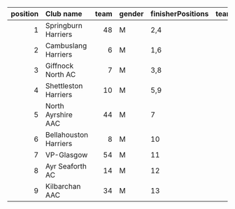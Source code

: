 |   position | Club name             |   team | gender   | finisherPositions   |   teamPoints |   penaltyPoints |   totalPoints |   totalFinishers | Website                                |
|-----------:|:----------------------|-------:|:---------|:--------------------|-------------:|----------------:|--------------:|-----------------:|:---------------------------------------|
|          1 | Springburn Harriers   |     48 | M        | 2,4                 |            6 |              23 |            29 |                2 | https://www.springburnharriers.co.uk/  |
|          2 | Cambuslang Harriers   |      6 | M        | 1,6                 |            7 |              23 |            30 |                2 | https://cambuslangharriers.org/        |
|          3 | Giffnock North AC     |      7 | M        | 3,8                 |           11 |              23 |            34 |                2 | https://www.giffnocknorth.co.uk/       |
|          4 | Shettleston Harriers  |     10 | M        | 5,9                 |           14 |              23 |            37 |                2 | http://shettlestonharriers.org.uk/     |
|          5 | North Ayrshire AAC    |     44 | M        | 7                   |            7 |              46 |            53 |                1 | https://naathletics.co.uk/             |
|          6 | Bellahouston Harriers |      8 | M        | 10                  |           10 |              46 |            56 |                1 | http://www.bellahoustonharriers.co.uk/ |
|          7 | VP-Glasgow            |     54 | M        | 11                  |           11 |              46 |            57 |                1 | https://www.vp-glasgow.com             |
|          8 | Ayr Seaforth AC       |     14 | M        | 12                  |           12 |              46 |            58 |                1 | https://www.ayrseaforth.co.uk/         |
|          9 | Kilbarchan AAC        |     34 | M        | 13                  |           13 |              46 |            59 |                1 | https://kilbarchanaac.org.uk/          |
